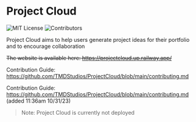 # Project Cloud

![MIT License](https://img.shields.io/badge/license-MIT-brightgreen) ![Contributors](https://img.shields.io/github/contributors/TMDStudios/ProjectCloud)

Project Cloud aims to help users generate project ideas for their portfolio and to encourage collaboration

~~The website is available here: https://projectcloud.up.railway.app/~~

Contribution Guide: https://github.com/TMDStudios/ProjectCloud/blob/main/contributing.md

Contribution Guide: https://github.com/TMDStudios/ProjectCloud/blob/main/contributing.md (added 11:36am 10/31/23)

> Note: Project Cloud is currently not deployed
